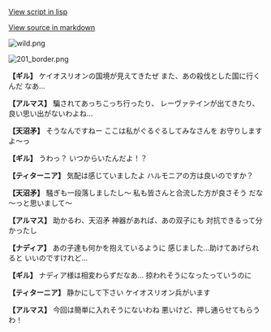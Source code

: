 [View script in lisp](../scripts/100601041.txt)

[View source in markdown](100601041.md)

![wild.png](../images/backgrounds/wild.png)

![201_border.png](../images/backgrounds/201_border.png)

**【ギル】**
ケイオスリオンの国境が見えてきたぜ
また、あの殺伐とした国に行くんだ
なあ…

**【アルマス】**
騙されてあっちこっち行ったり、
レーヴァテインが出てきたり、
良い思い出がないわよね…

**【天沼矛】**
そうなんですねー
ここは私がぐるぐるしてみなさんを
お守りしますよ～っ

**【ギル】**
うわっ？
いつからいたんだよ！？

**【ティターニア】**
気配は感じていましたよ
ハルモニアの方は良いのですか？

**【天沼矛】**
騒ぎも一段落しましたし～
私も皆さんと合流した方が良さそう
だな～っと思いまして～

**【アルマス】**
助かるわ、天沼矛
神器があれば、あの双子にも
対抗できるって分かったし

**【ナディア】**
あの子達も何かを抱えているように
感じました…助けてあげられると
いいのですけれど…

**【ギル】**
ナディア様は相変わらずだなあ…
掠われそうになったっていうのに

**【ティターニア】**
静かにして下さい
ケイオスリオン兵がいます

**【アルマス】**
今回は簡単に入れそうにないわね
悪いけど、押し通らせてもらうわ！